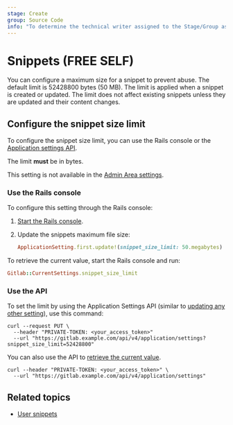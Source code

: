 ```yaml
---
stage: Create
group: Source Code
info: "To determine the technical writer assigned to the Stage/Group associated with this page, see https://about.gitlab.com/handbook/product/ux/technical-writing/#assignments"
---
```


# Snippets **(FREE SELF)**

You can configure a maximum size for a snippet to prevent abuse.
The default limit is 52428800 bytes (50 MB).
The limit is applied when a snippet is created or updated.
The limit does not affect existing snippets unless they are updated and their
content changes.

## Configure the snippet size limit

To configure the snippet size limit, you can use the Rails console
or the [Application settings API](../../api/settings.md).

The limit **must** be in bytes.

This setting is not available in the [Admin Area settings](../settings/index.md).

### Use the Rails console

To configure this setting through the Rails console:

1. [Start the Rails console](../operations/rails_console.md#starting-a-rails-console-session).
1. Update the snippets maximum file size:

   ```ruby
   ApplicationSetting.first.update!(snippet_size_limit: 50.megabytes)
   ```

To retrieve the current value, start the Rails console and run:

  ```ruby
  Gitlab::CurrentSettings.snippet_size_limit
  ```

### Use the API

To set the limit by using the Application Settings API
(similar to [updating any other setting](../../api/settings.md#change-application-settings)),
use this command:

```shell
curl --request PUT \
  --header "PRIVATE-TOKEN: <your_access_token>"
  --url "https://gitlab.example.com/api/v4/application/settings?snippet_size_limit=52428800"
```

You can also use the API to [retrieve the current value](../../api/settings.md#get-current-application-settings).

```shell
curl --header "PRIVATE-TOKEN: <your_access_token>" \
  --url "https://gitlab.example.com/api/v4/application/settings"
```

## Related topics

- [User snippets](../../user/snippets.md)

